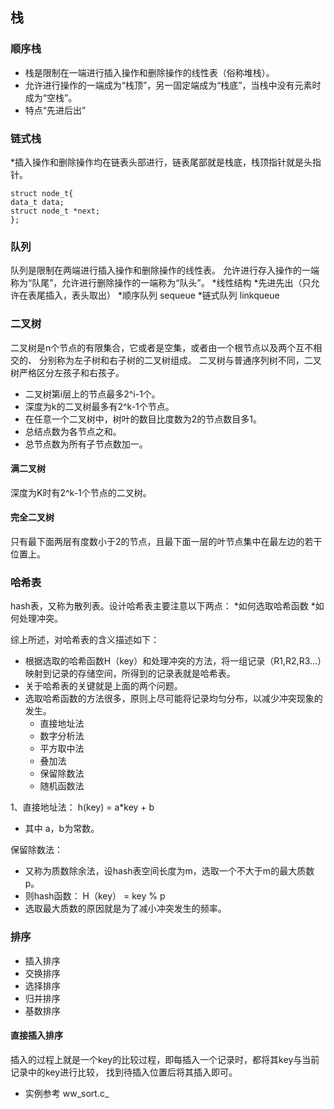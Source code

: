 ﻿<?xml version="1.0" encoding="utf-8"?>
<RuleSet Name="New Rule Set" Description=" " ToolsVersion="10.0">
</RuleSet>

##	栈
###	顺序栈
*	栈是限制在一端进行插入操作和删除操作的线性表（俗称堆栈）。
*   允许进行操作的一端成为“栈顶”，另一固定端成为“栈底”，当栈中没有元素时成为“空栈”。
*   特点“先进后出”

###	链式栈
  *插入操作和删除操作均在链表头部进行，链表尾部就是栈底，栈顶指针就是头指针。
```
struct node_t{
data_t data;
struct node_t *next;
};
```

### 队列
队列是限制在两端进行插入操作和删除操作的线性表。
允许进行存入操作的一端称为“队尾”，允许进行删除操作的一端称为“队头”。
  *线性结构
  *先进先出（只允许在表尾插入，表头取出）
  *顺序队列 sequeue
  *链式队列 linkqueue

### 二叉树
二叉树是n个节点的有限集合，它或者是空集，或者由一个根节点以及两个互不相交的、
分别称为左子树和右子树的二叉树组成。
二叉树与普通序列树不同，二叉树严格区分左孩子和右孩子。
 
* 二叉树第i层上的节点最多2^i-1个。
* 深度为k的二叉树最多有2^k-1个节点。
* 在任意一个二叉树中，树叶的数目比度数为2的节点数目多1。
* 总结点数为各节点之和。
* 总节点数为所有子节点数加一。

####    满二叉树
深度为K时有2^k-1个节点的二叉树。

####    完全二叉树
只有最下面两层有度数小于2的节点，且最下面一层的叶节点集中在最左边的若干位置上。

### 哈希表
hash表，又称为散列表。设计哈希表主要注意以下两点：
  *如何选取哈希函数
  *如何处理冲突。

综上所述，对哈希表的含义描述如下：
*   根据选取的哈希函数H（key）和处理冲突的方法，将一组记录（R1,R2,R3...）映射到记录的存储空间，所得到的记录表就是哈希表。
*   关于哈希表的关键就是上面的两个问题。
*   选取哈希函数的方法很多，原则上尽可能将记录均匀分布，以减少冲突现象的发生。
    *   直接地址法
    *   数字分析法
    *   平方取中法
    *   叠加法
    *   保留除数法
    *   随机函数法

1、直接地址法：
h(key) = a*key + b
* 其中 a，b为常数。

保留除数法：
* 又称为质数除余法，设hash表空间长度为m，选取一个不大于m的最大质数p。
* 则hash函数： H（key） = key % p
* 选取最大质数的原因就是为了减小冲突发生的频率。

### 排序
* 插入排序
* 交换排序
* 选择排序
* 归并排序
* 基数排序

####    直接插入排序
插入的过程上就是一个key的比较过程，即每插入一个记录时，都将其key与当前记录中的key进行比较，
找到待插入位置后将其插入即可。
* 实例参考 ww_sort.c_



